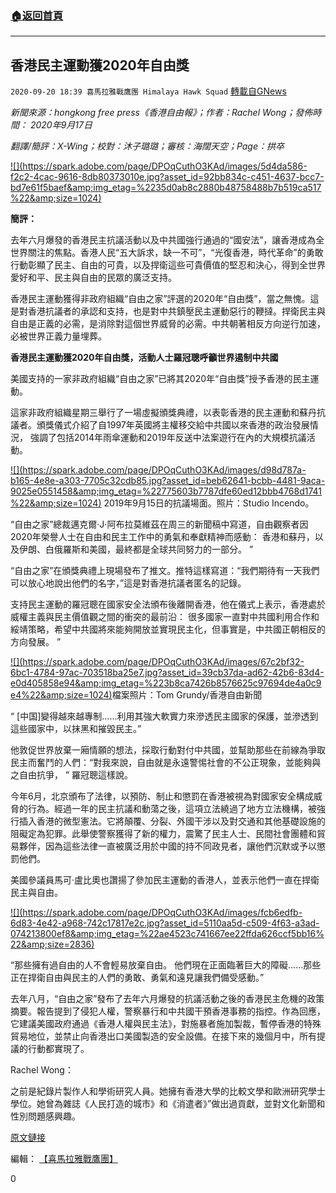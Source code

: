 ###  [:house:返回首頁](https://github.com/ourhimalayas/txt)
---

## 香港民主運動獲2020年自由獎
`2020-09-20 18:39 喜馬拉雅戰鷹團 Himalaya Hawk Squad` [轉載自GNews](https://gnews.org/zh-hant/371952/)

*新聞來源：hongkong free press《香港自由報》；作者：Rachel Wong；發佈時間： 2020年9月17日*

*翻譯/簡評：X-Wing；校對：沐子璐璐；審核：海闊天空；Page：拱卒*

[!\[\](https://spark.adobe.com/page/DPOqCuthO3KAd/images/5d4da586-f2c2-4cac-9616-8db80373010e.jpg?asset_id=92bb834c-c451-4637-bcc7-bd7e61f5baef&amp;img_etag=%2235d0ab8c2880b48758488b7b519ca517%22&amp;size=1024)](https://spark.adobe.com/page/DPOqCuthO3KAd/images/5d4da586-f2c2-4cac-9616-8db80373010e.jpg?asset_id=92bb834c-c451-4637-bcc7-bd7e61f5baef&amp;img_etag=%2235d0ab8c2880b48758488b7b519ca517%22&amp;size=1024)

**簡評：**

去年六月爆發的香港民主抗議活動以及中共國強行通過的“國安法”，讓香港成為全世界關注的焦點。香港人民“五大訴求，缺一不可”，“光復香港，時代革命”的勇敢行動彰顯了民主、自由的可貴，以及捍衛這些可貴價值的堅忍和決心，得到全世界愛好和平、民主與自由的民眾的廣泛支持。

香港民主運動獲得非政府組織“自由之家”評選的2020年“自由獎”，當之無愧。這是對香港抗議者的承認和支持，也是對中共鎮壓民主運動惡行的鞭撻。捍衛民主與自由是正義的必需，是消除對這個世界威脅的必需。中共朝著相反方向逆行加速，必被世界正義力量埋葬。

**香港民主運動獲2020年自由獎，活動人士羅冠聰呼籲世界遏制中共國**

美國支持的一家非政府組織“自由之家”已將其2020年“自由獎”授予香港的民主運動。

這家非政府組織星期三舉行了一場虛擬頒獎典禮，以表彰香港的民主運動和蘇丹抗議者。頒獎儀式介紹了自1997年英國將主權移交給中共國以來香港的政治發展情況， 強調了包括2014年雨傘運動和2019年反送中法案遊行在內的大規模抗議活動。

[!\[\](https://spark.adobe.com/page/DPOqCuthO3KAd/images/d98d787a-b165-4e8e-a303-7705c32cdb85.jpg?asset_id=beb62641-bcbb-4481-9aca-9025e0551458&amp;img_etag=%22775603b7787dfe60ed12bbb4768d1741%22&amp;size=1024)](https://spark.adobe.com/page/DPOqCuthO3KAd/images/d98d787a-b165-4e8e-a303-7705c32cdb85.jpg?asset_id=beb62641-bcbb-4481-9aca-9025e0551458&amp;img_etag=%22775603b7787dfe60ed12bbb4768d1741%22&amp;size=1024) 2019年9月15日的抗議場面。照片：Studio Incendo。

“自由之家”總裁邁克爾·J·阿布拉莫維茲在周三的新聞稿中寫道，自由觀察者因2020年榮譽人士在自由和民主工作中的勇氣和奉獻精神而感動： 香港和蘇丹，以及伊朗、白俄羅斯和美國，最終都是全球共同努力的一部分。 ”

“自由之家”在頒獎典禮上現場發布了推文。推特這樣寫道：“我們期待有一天我們可以放心地說出他們的名字，”這是對香港抗議者匿名的記錄。

支持民主運動的羅冠聰在國家安全法頒布後離開香港，他在儀式上表示，香港處於威權主義與民主價值觀之間的衝突的最前沿： 很多國家一直對中共國利用合作和綏靖策略，希望中共國將來能夠開放並實現民主化，但事實是，中共國正朝相反的方向發展。 ”

[!\[\](https://spark.adobe.com/page/DPOqCuthO3KAd/images/67c2bf32-6bc1-4784-97ac-703518ba25e7.jpg?asset_id=39cb37da-ad62-42b6-83d4-e0d405858e94&amp;img_etag=%223b8ca7426b8576625c97694de4a0c9e4%22&amp;size=1024)](https://spark.adobe.com/page/DPOqCuthO3KAd/images/67c2bf32-6bc1-4784-97ac-703518ba25e7.jpg?asset_id=39cb37da-ad62-42b6-83d4-e0d405858e94&amp;img_etag=%223b8ca7426b8576625c97694de4a0c9e4%22&amp;size=1024)檔案照片：Tom Grundy/香港自由新聞

“ [中国]變得越來越專制……利用其強大軟實力來滲透民主國家的保護，並滲透到這些國家中，以抹黑和摧毀民主。”

他敦促世界放棄一廂情願的想法，採取行動對付中共國，並幫助那些在前線為爭取民主而奮鬥的人們：“對我來說，自由就是永遠警惕社會的不公正現象，並能夠與之自由抗爭， ” 羅冠聰這樣說。



今年6月，北京頒布了法律，以預防、制止和懲罰在香港被視為對國家安全構成威脅的行為。經過一年的民主抗議和動蕩之後，這項立法繞過了地方立法機構，被強行插入香港的微型憲法。它將顛覆、分裂、外國干涉以及對交通和其他基礎設施的阻礙定為犯罪。此舉使警察獲得了新的權力，震驚了民主人士、民間社會團體和貿易夥伴，因為這些法律一直被廣泛用於中國的持不同政見者，讓他們沉默或予以懲罰他們。

美國參議員馬可·盧比奧也讚揚了參加民主運動的香港人，並表示他們一直在捍衛民主與自由。

[!\[\](https://spark.adobe.com/page/DPOqCuthO3KAd/images/fcb6edfb-6d83-4e42-a968-742c17817e2c.jpg?asset_id=5110aa5d-c509-4f63-a3ad-074213800ef8&amp;img_etag=%22ae4523c741667ee22ffda626ccf5bb16%22&amp;size=2836)](https://spark.adobe.com/page/DPOqCuthO3KAd/images/fcb6edfb-6d83-4e42-a968-742c17817e2c.jpg?asset_id=5110aa5d-c509-4f63-a3ad-074213800ef8&amp;img_etag=%22ae4523c741667ee22ffda626ccf5bb16%22&amp;size=1024)

“那些擁有過自由的人不會輕易放棄自由。 他們現在正面臨著巨大的障礙……那些正在捍衛自由與民主的人們的勇敢、勇氣和遠見讓我們備受感動。”

去年八月，“自由之家”發布了去年六月爆發的抗議活動之後的香港民主危機的政策摘要。報告提到了侵犯人權，警察暴行和中共國干預香港事務的指控。作為回應，它建議美國政府通過《香港人權與民主法》，對施暴者施加製裁，暫停香港的特殊貿易地位，並禁止向香港出口美國製造的安全設備。在接下來的幾個月中，所有提議的行動都實現了。

Rachel Wong：

之前是紀錄片製作人和學術研究人員。她擁有香港大學的比較文學和歐洲研究學士學位。她曾為雜誌《人民打造的城市》和《消遣者》”做出過貢獻，並對文化新聞和性別問題感興趣。

[原文鏈接](https://hongkongfp.com/2020/09/17/hong-kong-pro-democracy-movement-wins-2020-freedom-award-activist-nathan-law-urges-world-to-contain-china/)

編輯： [【喜馬拉雅戰鷹團】](https://spark.adobe.com/page/DPOqCuthO3KAd/)



0

